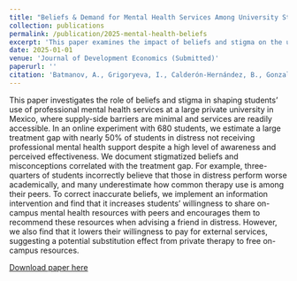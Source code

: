 ```yaml
---
title: "Beliefs & Demand for Mental Health Services Among University Students"
collection: publications
permalink: /publication/2025-mental-health-beliefs
excerpt: 'This paper examines the impact of beliefs and stigma on the use of mental health services among university students in Mexico.'
date: 2025-01-01
venue: 'Journal of Development Economics (Submitted)'
paperurl: ''
citation: 'Batmanov, A., Grigoryeva, I., Calderón-Hernández, B., Gonzalez-Tellez, R., & Guardiola, A. (2025). &quot;Beliefs & Demand for Mental Health Services Among University Students.&quot; Journal of Development Economics. (Submitted).'
---
```


This paper investigates the role of beliefs and stigma in shaping students’ use of professional mental health services at a large private university in Mexico, where supply-side barriers are minimal and services are readily accessible. In an online experiment with 680 students, we estimate a large treatment gap with nearly 50% of students in distress not receiving professional mental health support despite a high level of awareness and perceived effectiveness. We document stigmatized beliefs and misconceptions correlated with the treatment gap. For example, three-quarters of students incorrectly believe that those in distress perform worse academically, and many underestimate how common therapy use is among their peers. To correct inaccurate beliefs, we implement an information intervention and find that it increases students’ willingness to share on-campus mental health resources with peers and encourages them to recommend these resources when advising a friend in distress. However, we also find that it lowers their willingness to pay for external services, suggesting a potential substitution effect from private therapy to free on-campus resources.


[Download paper here](https://brunocalderonh.github.io/files/Student_Mental_Health.pdf)
